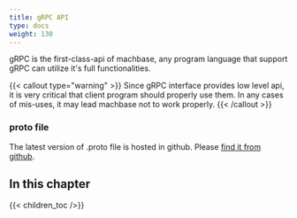 ```yaml
---
title: gRPC API
type: docs
weight: 130
---
```


gRPC is the first-class-api of machbase, any program language that support gRPC can utilize it's full functionalities.

{{< callout type="warning" >}}
Since gRPC interface provides low level api, it is very critical that client program should properly use them. In any cases of mis-uses, it may lead machbase not to work properly.
{{< /callout >}}

### proto file

The latest version of .proto file is hosted in github. Please [find it from github](https://github.com/machbase/neo-client/tree/main/machrpc/machrpc.proto).

## In this chapter

{{< children_toc />}}
